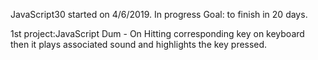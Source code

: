 JavaScript30 started on 4/6/2019.
In progress
Goal: to finish in 20 days.

1st project:JavaScript Dum - On Hitting corresponding key on keyboard then it plays associated sound and highlights the key pressed. 
